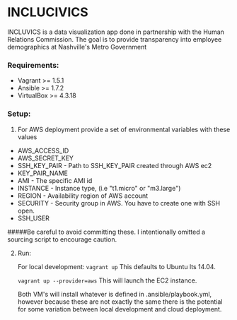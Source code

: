 INCLUCIVICS
==========

INCLUVICS is a data visualization app done in partnership with the Human Relations Commission.  The goal is to provide
transparency into employee demographics at Nashville's Metro Government

### Requirements:
* Vagrant >= 1.5.1
* Ansible >= 1.7.2
* VirtualBox >= 4.3.18

### Setup:
1. For AWS deployment provide a set of environmental variables with these values

- AWS_ACCESS_ID
- AWS_SECRET_KEY
- SSH_KEY_PAIR - Path to SSH_KEY_PAIR created through AWS ec2
- KEY_PAIR_NAME
- AMI - The specific AMI id
- INSTANCE - Instance type, (i.e "t1.micro" or "m3.large")
- REGION - Availability region of AWS account
- SECURITY - Security group in AWS.  You have to create one with SSH open.
- SSH_USER

#####Be careful to avoid committing these.  I intentionally omitted a sourcing script to encourage caution.
 
2. Run:
 
    For local development:
    `vagrant up`
    This defaults to Ubuntu lts 14.04.
    
    `vagrant up --provider=aws` 
    This will launch the EC2 instance.
    
    Both VM's will install whatever is defined in .ansible/playbook.yml, however because these are not exactly the same there is
    the potential for some variation between local development and cloud deployment.